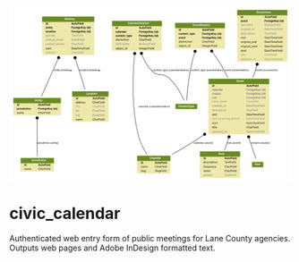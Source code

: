 ![civic_calendar schema](civic_calendar.png)

# civic_calendar

Authenticated web entry form of public meetings for Lane County agencies. Outputs web pages and Adobe InDesign formatted text.
